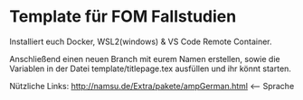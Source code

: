 # Template für FOM Fallstudien

Installiert euch Docker, WSL2(windows) & VS Code Remote Container.

Anschließend einen neuen Branch mit eurem Namen erstellen, sowie die Variablen in der Datei template/titlepage.tex ausfüllen und ihr könnt starten.
  
Nützliche Links:
http://namsu.de/Extra/pakete/ampGerman.html <-- Sprache
